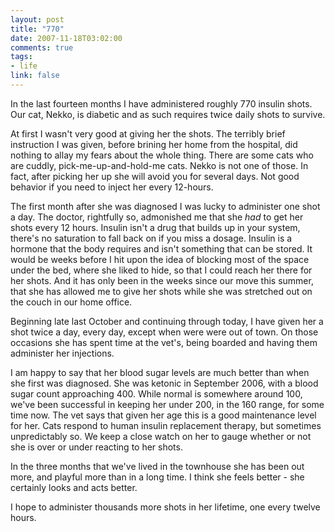 ```yaml
--- 
layout: post
title: "770"
date: 2007-11-18T03:02:00
comments: true
tags:
- life
link: false
---
```

In the last fourteen months I have administered roughly 770 insulin shots.  Our cat, Nekko, is diabetic and as such requires twice daily shots to survive.

At first I wasn't very good at giving her the shots.  The terribly brief instruction I was given, before brining her home from the hospital, did nothing to allay my fears about the whole thing.  There are some cats who are cuddly, pick-me-up-and-hold-me cats.  Nekko is not one of those.  In fact, after picking her up she will avoid you for several days.  Not good behavior if you need to inject her every 12-hours.

The first month after she was diagnosed I was lucky to administer one shot a day.  The doctor, rightfully so, admonished me that she <em>had</em> to get her shots every 12 hours.  Insulin isn't a drug that builds up in your system, there's no saturation to fall back on if you miss a dosage.  Insulin is a hormone that the body requires and isn't something that can be stored.  It would be weeks before I hit upon the idea of blocking most of the space under the bed, where she liked to hide, so that I could reach her there for her shots.  And it has only been in the weeks since our move this summer, that she has allowed me to give her shots while she was stretched out on the couch in our home office.

Beginning late last October and continuing through today, I have given her a shot twice a day, every day, except when were were out of town.  On those occasions she has spent time at the vet's, being boarded and having them administer her injections.

I am happy to say that her blood sugar levels are much better than when she first was diagnosed.  She was ketonic in September 2006, with a blood sugar count approaching 400.  While normal is somewhere around 100, we've been successful in keeping her under 200, in the 160 range, for some time now.  The vet says that given her age this is a good maintenance level for her.  Cats respond to human insulin replacement therapy, but sometimes unpredictably so.  We keep a close watch on her to gauge whether or not she is over or under reacting to her shots.

In the three months that we've lived in the townhouse she has been out more, and playful more than in a long time.  I think she feels better - she certainly looks and acts better.

I hope to administer thousands more shots in her lifetime, one every twelve hours.
